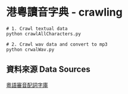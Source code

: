 # 港粵讀音字典 - crawling

```
# 1. Crawl textual data
python crawlAllCharacters.py

# 2. Crawl wav data and convert to mp3
python crwalWav.py
```

## 資料來源 Data Sources
[粵語審音配詞字庫](http://humanum.arts.cuhk.edu.hk/Lexis/lexi-can/)